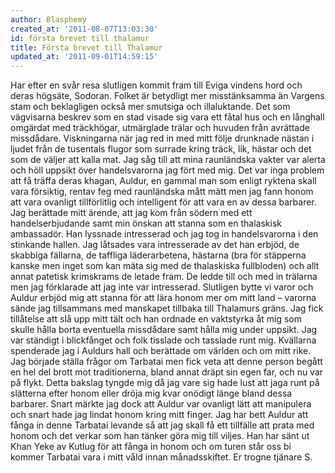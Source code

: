 ```yaml
---
author: Blasphemy
created_at: '2011-08-07T13:03:30'
id: första brevet till thalamur
title: Första brevet till Thalamur
updated_at: '2011-09-01T14:59:15'
---
```

Har efter en svår resa slutligen kommit fram till Eviga vindens hord och deras högsäte, Sodoran. Folket är betydligt mer misstänksamma än Vargens stam och beklagligen också mer smutsiga och illaluktande. Det som vägvisarna beskrev som en stad visade sig vara ett fåtal hus och en långhall omgärdat med träckhögar, utmärglade trälar och huvuden från avrättade missdådare. Viskningarna när jag red in med mitt följe drunknade nästan i ljudet från de tusentals flugor som surrade kring träck, lik, hästar och det som de väljer att kalla mat. Jag såg till att mina raunländska vakter var alerta och höll uppsikt över handelsvarorna jag fört med mig. Det var inga problem att få träffa deras khagan, Auldur, en gammal man som enligt ryktena skall vara försiktig, rentav feg med raunländska mått mätt men jag fann honom att vara ovanligt tillförlitlig och intelligent för att vara en av dessa barbarer. Jag berättade mitt ärende, att jag kom från södern med ett handelserbjudande samt min önskan att stanna som en thalaskisk ambassadör. Han lyssnade intresserad och jag tog in handelsvarorna i den stinkande hallen. Jag låtsades vara intresserade av det han erbjöd, de skabbiga fällarna, de taffliga läderarbetena, hästarna (bra för stäpperna kanske men inget som kan mäta sig med de thalaskiska fullbloden) och allt annat patetisk krimskrams de letade fram. De ledde till och med in trälarna men jag förklarade att jag inte var intresserad. Slutligen bytte vi varor och Auldur erbjöd mig att stanna för att lära honom mer om mitt land – varorna sände jag tillsammans med manskapet tillbaka till Thalamurs gräns. Jag fick tillåtelse att slå upp mitt tält och han ordnade en vaktstyrka åt mig som skulle hålla borta eventuella missdådare samt hålla mig under uppsikt. Jag var ständigt i blickfånget och folk tisslade och tasslade runt mig. Kvällarna spenderade jag i Auldurs hall och berättade om världen och om mitt rike. Jag började ställa frågor om Tarbatai men fick veta att denne person begått en hel del brott mot traditionerna, bland annat dräpt sin egen far, och nu var på flykt. Detta bakslag tyngde mig då jag vare sig hade lust att jaga runt på slätterna efter honom eller dröja mig kvar onödigt länge bland dessa barbarer. Snart märkte jag dock att Auldur var ovanligt lätt att manipulera och snart hade jag lindat honom kring mitt finger. Jag har bett Auldur att fånga in denne Tarbatai levande så att jag skall få ett tillfälle att prata med honom och det verkar som han tänker göra mig till viljes. Han har sänt ut Khan Yeke av Kutlug för att fånga in honom och om turen står oss bi kommer Tarbatai vara i mitt våld innan månadsskiftet. Er trogne tjänare S.